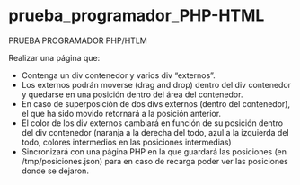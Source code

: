 # prueba_programador_PHP-HTML
PRUEBA PROGRAMADOR PHP/HTLM

Realizar una página que:

- Contenga un div contenedor y varios div “externos”.
- Los externos podrán moverse (drag and drop) dentro del div contenedor y quedarse en una posición dentro del área del contenedor.
- En caso de superposición de dos divs externos (dentro del contenedor), el que ha sido movido retornará a la posición anterior.
- El color de los div externos cambiará en función de su posición dentro del div contenedor (naranja a la derecha del todo, azul a la izquierda del todo, colores intermedios en las posiciones intermedias)
- Sincronizará con una página PHP en la que guardará las posiciones (en /tmp/posiciones.json) para en caso de recarga poder ver las posiciones donde se dejaron.
